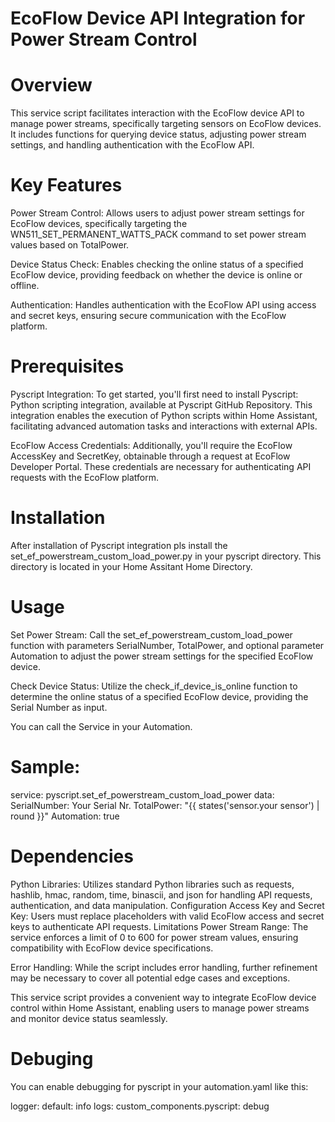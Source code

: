 # EcoFlow Device API Integration for Power Stream Control

# Overview
This service script facilitates interaction with the EcoFlow device API to manage power streams, specifically targeting sensors on EcoFlow devices. It includes functions for querying device status, adjusting power stream settings, and handling authentication with the EcoFlow API.

# Key Features
Power Stream Control: Allows users to adjust power stream settings for EcoFlow devices, specifically targeting the WN511_SET_PERMANENT_WATTS_PACK command to set power stream values based on TotalPower.

Device Status Check: Enables checking the online status of a specified EcoFlow device, providing feedback on whether the device is online or offline.

Authentication: Handles authentication with the EcoFlow API using access and secret keys, ensuring secure communication with the EcoFlow platform.

# Prerequisites
Pyscript Integration: To get started, you'll first need to install Pyscript: Python scripting integration, available at Pyscript GitHub Repository. This integration enables the execution of Python scripts within Home Assistant, facilitating advanced automation tasks and interactions with external APIs.

EcoFlow Access Credentials: Additionally, you'll require the EcoFlow AccessKey and SecretKey, obtainable through a request at EcoFlow Developer Portal. These credentials are necessary for authenticating API requests with the EcoFlow platform.

# Installation
After installation of Pyscript integration pls install the set_ef_powerstream_custom_load_power.py in your pyscript directory. This directory is located in your Home Assitant Home Directory.

# Usage
Set Power Stream: Call the set_ef_powerstream_custom_load_power function with parameters SerialNumber, TotalPower, and optional parameter Automation to adjust the power stream settings for the specified EcoFlow device.

Check Device Status: Utilize the check_if_device_is_online function to determine the online status of a specified EcoFlow device, providing the Serial Number as input.

You can call the Service in your Automation.

# Sample:

service: pyscript.set_ef_powerstream_custom_load_power
data:
  SerialNumber: Your Serial Nr.
  TotalPower: "{{ states('sensor.your sensor') | round }}"
  Automation: true


# Dependencies
Python Libraries: Utilizes standard Python libraries such as requests, hashlib, hmac, random, time, binascii, and json for handling API requests, authentication, and data manipulation.
Configuration
Access Key and Secret Key: Users must replace placeholders with valid EcoFlow access and secret keys to authenticate API requests.
Limitations
Power Stream Range: The service enforces a limit of 0 to 600 for power stream values, ensuring compatibility with EcoFlow device specifications.

Error Handling: While the script includes error handling, further refinement may be necessary to cover all potential edge cases and exceptions.

This service script provides a convenient way to integrate EcoFlow device control within Home Assistant, enabling users to manage power streams and monitor device status seamlessly.

# Debuging
You can enable debugging for pyscript in your automation.yaml like this:

logger:
  default: info
  logs:
    custom_components.pyscript: debug

